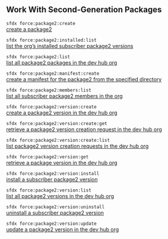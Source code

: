 ## Work With Second-Generation Packages



``` sfdx force:package2:create ```   
 [create a package2](./createapackage2.md)

``` sfdx force:package2:installed:list ```   
 [list the org’s installed subscriber package2 versions](./listtheorgsinstalledsubscriberpackage2versions.md)

``` sfdx force:package2:list ```   
 [list all package2 packages in the dev hub org](./listallpackage2packagesinthedevhuborg.md)

``` sfdx force:package2:manifest:create ```   
 [create a manifest for the package2 from the specified directory](./createamanifestforthepackage2fromthespecifieddirectory.md)

``` sfdx force:package2:members:list ```   
 [list all subscriber package2 members in the org](./listallsubscriberpackage2membersintheorg.md)

``` sfdx force:package2:version:create ```   
 [create a package2 version in the dev hub org](./createapackage2versioninthedevhuborg.md)

``` sfdx force:package2:version:create:get ```   
 [retrieve a package2 version creation request in the dev hub org](./retrieveapackage2versioncreationrequestinthedevhuborg.md)

``` sfdx force:package2:version:create:list ```   
 [list package2 version creation requests in the dev hub org](./listpackage2versioncreationrequestsinthedevhuborg.md)

``` sfdx force:package2:version:get ```   
 [retrieve a package version in the dev hub org](./retrieveapackageversioninthedevhuborg.md)

``` sfdx force:package2:version:install ```   
 [install a subscriber package2 version](./installasubscriberpackage2version.md)

``` sfdx force:package2:version:list ```   
 [list all package2 versions in the dev hub org](./listallpackage2versionsinthedevhuborg.md)

``` sfdx force:package2:version:uninstall ```   
 [uninstall a subscriber package2 version](./uninstallasubscriberpackage2version.md)

``` sfdx force:package2:version:update ```   
 [update a package2 version in the dev hub org](./updateapackage2versioninthedevhuborg.md)

